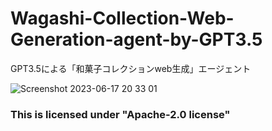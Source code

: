 # Wagashi-Collection-Web-Generation-agent-by-GPT3.5
GPT3.5による「和菓子コレクションweb生成」エージェント

![Screenshot 2023-06-17 20 33 01](https://github.com/TOSHISTATS/-Wagashi-Collection-Web-Generation-agent-by-GPT3.5/assets/28681557/4724cc4d-bb41-4f15-8c7c-5bf2ff52b0b9)




### This is licensed under "Apache-2.0 license"
